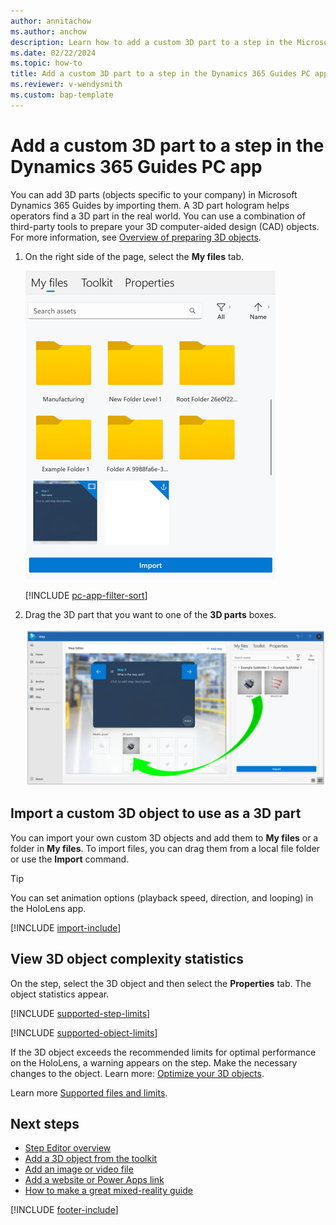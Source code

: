 ```yaml
---
author: annitachow
ms.author: anchow
description: Learn how to add a custom 3D part to a step in the Microsoft Dynamics 365 Guides PC app. 
ms.date: 02/22/2024
ms.topic: how-to
title: Add a custom 3D part to a step in the Dynamics 365 Guides PC app
ms.reviewer: v-wendysmith
ms.custom: bap-template
---
```


# Add a custom 3D part to a step in the Dynamics 365 Guides PC app

You can add 3D parts (objects specific to your company) in Microsoft Dynamics 365 Guides by importing them. A 3D part hologram helps operators find a 3D part in the real world. You can use a combination of third-party tools to prepare your 3D computer-aided design (CAD) objects. For more information, see [Overview of preparing 3D objects](./3d-content-guidelines/overview.md).

1. On the right side of the page, select the **My files** tab.

    ![Screenshot of the right-side pane with the My files tab highlighted.](media/library-panel.png "Screenshot of the right-side pane with the My files tab highlighted")

   [!INCLUDE [pc-app-filter-sort](../includes/pc-app-filter-sort.md)]

1. Drag the 3D part that you want to one of the **3D parts** boxes.

    ![Dragging a 3D part to a 3D parts box.](media/drag-3D-part.PNG "Dragging a 3D part to a 3D parts box")

## Import a custom 3D object to use as a 3D part

You can import your own custom 3D objects and add them to **My files** or a folder in **My files**. To import files, you can drag them from a local file folder or use the **Import** command.

> [!TIP]
> You can set animation options (playback speed, direction, and looping) in the HoloLens app.

[!INCLUDE [import-include](../includes/pc-app-import.md)]

## View 3D object complexity statistics

On the step, select the 3D object and then select the **Properties** tab. The object statistics appear.

[!INCLUDE [supported-step-limits](../includes/supported-limits-steps.md)]


[!INCLUDE [supported-object-limits](../includes/supported-limits-objects.md)]

If the 3D object exceeds the recommended limits for optimal performance on the HoloLens, a warning appears on the step. Make the necessary changes to the object. Learn more: [Optimize your 3D objects](./3d-content-guidelines/optimize-models.md). 

Learn more [Supported files and limits](pc-app-supported-file-formats.md).

## Next steps

- [Step Editor overview](pc-app-step-editor-overview.md)
- [Add a 3D object from the toolkit](pc-app-add-3D-model.md)
- [Add an image or video file](pc-app-add-media.md)
- [Add a website or Power Apps link](pc-app-website-powerapps-link.md)
- [How to make a great mixed-reality guide](great-guide.md)

[!INCLUDE [footer-include](../includes/footer-banner.md)]
